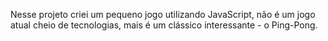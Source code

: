 Nesse projeto criei um pequeno jogo utilizando JavaScript, não é um jogo atual cheio de tecnologias, mais é um clássico interessante - o Ping-Pong.
